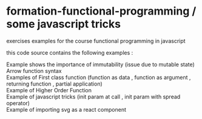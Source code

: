 # formation-functional-programming / some javascript tricks
exercises examples for the course functional programming in javascript

 this code source contains the following examples :  
  <p>
Example shows the importance of immutability (issue due to mutable state)<br>
Arrow function syntax<br>
Examples of First class function (function as data , function as argument , returning function , partial application)<br>
Example of Higher Order Function <br>
Example of javascript tricks (init param at call , init param with spread operator)<br>
Example of importing svg as a react component<br></p>

